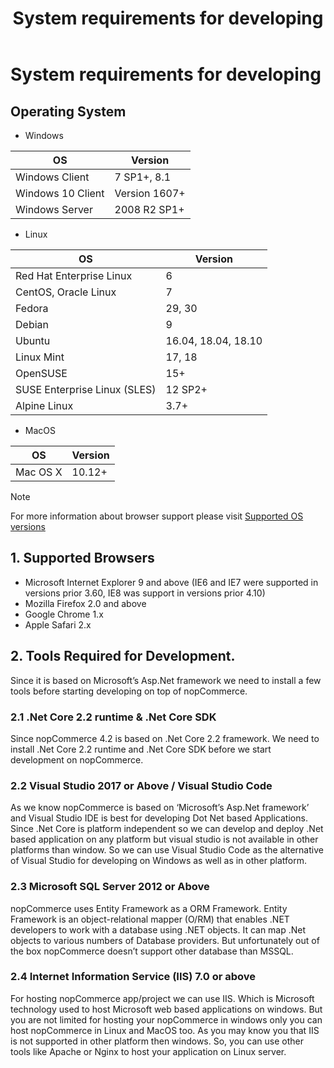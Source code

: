 ﻿---
title: System requirements for developing
uid: en/developer/tutorials/system-requirements-for-developing
---

# System requirements for developing
## Operating System
* Windows

| OS                | Version       |
| ----------------- | ------------- |
| Windows Client    | 7 SP1+, 8.1   |
| Windows 10 Client | Version 1607+ |
| Windows Server    | 2008 R2 SP1+  |

* Linux

| OS                           | Version             |
| ---------------------------- | ------------------- |
| Red Hat Enterprise Linux     | 6                   |
| CentOS, Oracle Linux         | 7                   |
| Fedora                       | 29, 30              |
| Debian                       | 9                   |
| Ubuntu                       | 16.04, 18.04, 18.10 |
| Linux Mint                   | 17, 18              |
| OpenSUSE                     | 15+                 |
| SUSE Enterprise Linux (SLES) | 12 SP2+             |
| Alpine Linux                 | 3.7+                |

* MacOS

| OS       | Version |
| -------- | ------- |
| Mac OS X | 10.12+  |

> [!NOTE]
> 
> For more information about browser support please visit [Supported OS versions](https://github.com/dotnet/core/blob/master/release-notes/2.2/2.2-supported-os.md)

## 1. Supported Browsers
* Microsoft Internet Explorer 9 and above (IE6 and IE7 were supported in versions prior 3.60, IE8 was support in versions prior 4.10)
* Mozilla Firefox 2.0 and above
* Google Chrome 1.x
* Apple Safari 2.x
## 2. Tools Required for Development.
Since it is based on Microsoft’s Asp.Net framework we need to install a few tools before starting developing on top of nopCommerce.
### 2.1 \.Net Core 2.2 runtime & .Net Core SDK
Since nopCommerce 4.2 is based on .Net Core 2.2 framework. We need to install .Net Core 2.2 runtime and .Net Core SDK before we start development on nopCommerce.
### 2.2 Visual Studio 2017 or Above / Visual Studio Code
As we know nopCommerce is based on ‘Microsoft’s Asp.Net framework’ and Visual Studio IDE is best for developing Dot Net based Applications. Since .Net Core is platform independent so we can develop and deploy .Net based application on any platform but visual studio is not available in other platforms than window. So we can use Visual Studio Code as the alternative of Visual Studio for developing on Windows as well as in other platform.

### 2.3 Microsoft SQL Server 2012 or Above
nopCommerce uses Entity Framework as a ORM Framework. Entity Framework is an object-relational mapper (O/RM) that enables .NET developers to work with a database using .NET objects. It can map .Net objects to various numbers of Database providers. But unfortunately out of the box nopCommerce doesn’t support other database than MSSQL.

### 2.4 Internet Information Service (IIS) 7.0 or above
For hosting nopCommerce app/project we can use IIS. Which is Microsoft technology used to host Microsoft web based applications on windows. But you are not limited for hosting your nopCommerce in windows only you can host nopCommerce in Linux and MacOS too. As you may know you that IIS is not supported in other platform then windows. So, you can use other tools like Apache or Nginx to host your application on Linux server.